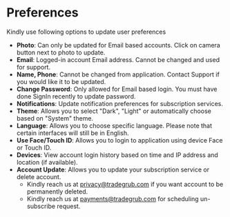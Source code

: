 # **Preferences**
  
  
Kindly use following options to update user preferences 
- **Photo**: Can only be updated for Email based accounts. Click on camera button next to photo to update.
- **Email**: Logged-in account Email address. Cannot be changed and used for support.
- **Name, Phone**: Cannot be changed from application. Contact Support if you would like it to be updated.
- **Change Password**: Only allowed for Email based login. You must have done SignIn recently to update password.
- **Notifications**: Update notification preferences for subscription services.
- **Theme**: Allows you to select "Dark", "Light" or automatically choose based on "System" theme.
- **Language**: Allows you to choose specific language. Please note that certain interfaces will still be in English.
- **Use Face/Touch ID**: Allows you to login to application using device Face or Touch ID.
- **Devices**: View account login history based on time and IP address and location (if available).
- **Account Update**: Allows you to update your subscription service or delete account. 
  -  Kindly reach us at [privacy@tradegrub.com](mailto:privacy@tradegrub.com) if you want account to be permanently deleted. 
  -  Kindly reach us at [payments@tradegrub.com](mailto:payments@tradegrub.com) for scheduling un-subscribe request.
